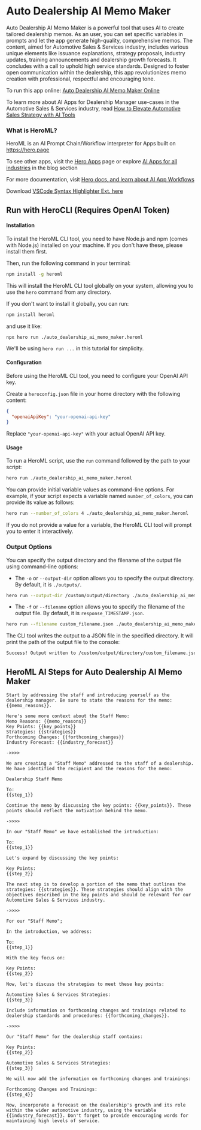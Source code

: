 # Auto Dealership AI Memo Maker

Auto Dealership AI Memo Maker is a powerful tool that uses AI to create tailored dealership memos. As an user, you can set specific variables in prompts and let the app generate high-quality, comprehensive memos. The content, aimed for Automotive Sales & Services industry, includes various unique elements like issuance explanations, strategy proposals, industry updates, training announcements and dealership growth forecasts. It concludes with a call to uphold high service standards. Designed to foster open communication within the dealership, this app revolutionizes memo creation with professional, respectful and encouraging tone.

To run this app online: [Auto Dealership AI Memo Maker Online](https://hero.page/app/auto-dealership-ai-memo-maker-ai-crafted-customized-dealership-memos/QTfBeFZKChSc6X2cPkg1)

To learn more about AI Apps for Dealership Manager use-cases in the Automotive Sales & Services industry, read [How to Elevate Automotive Sales Strategy with AI Tools](https://hero.page/blog/ai/automotive-sales-and-services/how-to-elevate-automotive-sales-strategy-with-ai-tools/170750)

### What is HeroML?
HeroML is an AI Prompt Chain/Workflow interpreter for Apps built on https://hero.page 

To see other apps, visit the [Hero Apps](https://hero.page/apps) page or explore [AI Apps for all industries](https://hero.page/blog) in the blog section

For more documentation, visit [Hero docs, and learn about AI App Workflows](https://hero.page/tutorials/introduction-to-heroml)

Download [VSCode Syntax Highlighter Ext. here](https://marketplace.visualstudio.com/items?itemName=hero-page.heroml)

## Run with HeroCLI (Requires OpenAI Token)

#### Installation

To install the HeroML CLI tool, you need to have Node.js and npm (comes with Node.js) installed on your machine. If you don't have these, please install them first. 

Then, run the following command in your terminal:

```bash
npm install -g heroml
```

This will install the HeroML CLI tool globally on your system, allowing you to use the `hero` command from any directory.

If you don't want to install it globally, you can run:

```bash
npm install heroml
```

and use it like:

```bash
npx hero run ./auto_dealership_ai_memo_maker.heroml
```

We'll be using `hero run ...` in this tutorial for simplicity.

#### Configuration

Before using the HeroML CLI tool, you need to configure your OpenAI API key. 

Create a `heroconfig.json` file in your home directory with the following content:

```json
{
  "openaiApiKey": "your-openai-api-key"
}
```

Replace `"your-openai-api-key"` with your actual OpenAI API key.

#### Usage

To run a HeroML script, use the `run` command followed by the path to your script:

```bash
hero run ./auto_dealership_ai_memo_maker.heroml
```

You can provide initial variable values as command-line options. For example, if your script expects a variable named `number_of_colors`, you can provide its value as follows:

```bash
hero run --number_of_colors 4 ./auto_dealership_ai_memo_maker.heroml
```

If you do not provide a value for a variable, the HeroML CLI tool will prompt you to enter it interactively.

### Output Options

You can specify the output directory and the filename of the output file using command-line options:

- The `-o` or `--output-dir` option allows you to specify the output directory. By default, it is `./outputs/`.

```bash
hero run --output-dir /custom/output/directory ./auto_dealership_ai_memo_maker.heroml
```

- The `-f` or `--filename` option allows you to specify the filename of the output file. By default, it is `response_TIMESTAMP.json`.

```bash
hero run --filename custom_filename.json ./auto_dealership_ai_memo_maker.heroml
```

The CLI tool writes the output to a JSON file in the specified directory. It will print the path of the output file to the console:

```bash
Success! Output written to /custom/output/directory/custom_filename.json
```


## HeroML AI Steps for Auto Dealership AI Memo Maker
```
Start by addressing the staff and introducing yourself as the dealership manager. Be sure to state the reasons for the memo: {{memo_reasons}}.

Here's some more context about the Staff Memo:
Memo Reasons: {{memo_reasons}}
Key Points: {{key_points}}
Strategies: {{strategies}}
Forthcoming Changes: {{forthcoming_changes}}
Industry Forecast: {{industry_forecast}}

->>>>

We are creating a "Staff Memo" addressed to the staff of a dealership. We have identified the recipient and the reasons for the memo:

Dealership Staff Memo

To:
{{step_1}}

Continue the memo by discussing the key points: {{key_points}}. These points should reflect the motivation behind the memo.

->>>>

In our "Staff Memo" we have established the introduction:

To:
{{step_1}}

Let's expand by discussing the key points:

Key Points:
{{step_2}}

The next step is to develop a portion of the memo that outlines the strategies: {{strategies}}. These strategies should align with the objectives described in the key points and should be relevant for our Automotive Sales & Services industry.

->>>>

For our "Staff Memo";

In the introduction, we address:

To:
{{step_1}}

With the key focus on:

Key Points:
{{step_2}}

Now, let's discuss the strategies to meet these key points:

Automotive Sales & Services Strategies:
{{step_3}}

Include information on forthcoming changes and trainings related to dealership standards and procedures: {{forthcoming_changes}}.

->>>>

Our "Staff Memo" for the dealership staff contains:

Key Points:
{{step_2}}

Automotive Sales & Services Strategies:
{{step_3}}

We will now add the information on forthcoming changes and trainings:

Forthcoming Changes and Trainings:
{{step_4}}

Now, incorporate a forecast on the dealership's growth and its role within the wider automotive industry, using the variable {{industry_forecast}}. Don't forget to provide encouraging words for maintaining high levels of service.


```

